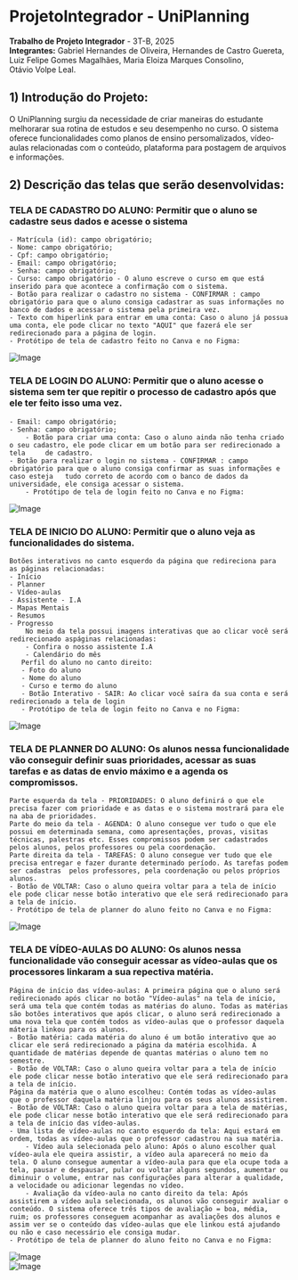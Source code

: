 # ProjetoIntegrador - UniPlanning
 **Trabalho de Projeto Integrador** - 3T-B, 2025  
 **Integrantes:** Gabriel Hernandes de Oliveira, Hernandes de Castro Guereta, Luiz Felipe Gomes Magalhães, Maria Eloiza Marques Consolino, Otávio Volpe Leal.  
 ## 1) Introdução do Projeto: 
 O UniPlanning surgiu da necessidade de criar maneiras do estudante melhorarar sua rotina de estudos e seu desempenho no curso. O sistema oferece funcionalidades como planos de ensino persomalizados, vídeo-aulas relacionadas com o conteúdo, plataforma para postagem de arquivos e informações.

 ## 2) Descrição das telas que serão desenvolvidas:
 ### TELA DE CADASTRO DO ALUNO: Permitir que o aluno se cadastre seus dados e acesse o sistema
	- Matrícula (id): campo obrigatório;  
	- Nome: campo obrigatório;  
	- Cpf: campo obrigatório;  
	- Email: campo obrigatório;  
 	- Senha: campo obrigatório;  
	- Curso: campo obrigatório - O aluno escreve o curso em que está inserido para que acontece a confirmação com o sistema.  
	- Botão para realizar o cadastro no sistema - CONFIRMAR : campo obrigatório para que o aluno consiga cadastrar as suas informações no 		banco de dados e acessar o sistema pela primeira vez.  
 	- Texto com hiperlink para entrar em uma conta: Caso o aluno já possua uma conta, ele pode clicar no texto "AQUI" que fazerá ele ser 		redirecionado para a página de login.  
	- Protótipo de tela de cadastro feito no Canva e no Figma:  
![Image](https://github.com/user-attachments/assets/a5e4f2cc-2731-447a-aa85-ba1d38df3725)  

 ### TELA DE LOGIN DO ALUNO: Permitir que o aluno acesse o sistema sem ter que repitir o processo de cadastro após que ele ter feito isso uma vez.
   	- Email: campo obrigatório;  
   	- Senha: campo obrigatório;  
    	- Botão para criar uma conta: Caso o aluno ainda não tenha criado o seu cadastro, ele pode clicar em um botão para ser redirecionado a tela 	de cadastro.   
   	- Botão para realizar o login no sistema - CONFIRMAR : campo obrigatório para que o aluno consiga confirmar as suas informações e caso esteja 	tudo correto de acordo com o banco de dados da universidade, ele consiga acessar o sistema.  
    	- Protótipo de tela de login feito no Canva e no Figma:
![Image](https://github.com/user-attachments/assets/be2c49e0-e2dd-4549-b6c3-e6778837d47d)  

 ### TELA DE INICIO DO ALUNO: Permitir que o aluno veja as funcionalidades do sistema.
   	Botões interativos no canto esquerdo da página que redireciona para  as páginas relacionadas: 
	- Início  
	- Planner   
	- Vídeo-aulas  
	- Assistente - I.A  
 	- Mapas Mentais  
  	- Resumos  
   	- Progresso  
    	No meio da tela possui imagens interativas que ao clicar você será redirecionado aspáginas relacionadas:
     	- Confira o nosso assistente I.A  
      	- Calendário do mês  
       Perfil do aluno no canto direito:  
       - Foto do aluno  
       - Nome do aluno  
       - Curso e termo do aluno  
       - Botão Interativo - SAIR: Ao clicar você saíra da sua conta e será redirecionado a tela de login    
       - Protótipo de tela de login feito no Canva e no Figma:
![Image](https://github.com/user-attachments/assets/0ef54c61-2ff3-4f99-a5ff-92fa6ff329ff)

 ### TELA DE PLANNER DO ALUNO: Os alunos nessa funcionalidade vão conseguir definir suas prioridades, acessar as suas tarefas e as datas de envio máximo e a agenda os compromissos.
 	Parte esquerda da tela - PRIORIDADES: O aluno definirá o que ele precisa fazer com prioridade e as datas e o sistema mostrará para ele na aba de prioridades.  
  	Parte do meio da tela - AGENDA: O aluno consegue ver tudo o que ele possui em determinada semana, como apresentações, provas, visitas técnicas, palestras etc. Esses compromissos podem ser cadastrados pelos alunos, pelos professores ou pela coordenação.  
   	Parte direita da tela - TAREFAS: O aluno consegue ver tudo que ele precisa entregar e fazer durante determinado período. As tarefas podem ser cadastras  pelos professores, pela coordenação ou pelos próprios alunos. 
  	- Botão de VOLTAR: Caso o aluno queira voltar para a tela de início ele pode clicar nesse botão interativo que ele será redirecionado para a tela de início.  
   	- Protótipo de tela de planner do aluno feito no Canva e no Figma:
![Image](https://github.com/user-attachments/assets/8f10efbf-6865-4bb1-821a-f261c33d78d1)  

### TELA DE VÍDEO-AULAS DO ALUNO: Os alunos nessa funcionalidade vão conseguir acessar as vídeo-aulas que os processores linkaram a sua repectiva matéria.
 	Página de início das vídeo-aulas: A primeira página que o aluno será redirecionado após clicar no botão "Vídeo-aulas" na tela de início, será uma tela que contém todas as matérias do aluno. Todas as matérias são botões interativos que após clicar, o aluno será redirecionado a uma nova tela que contém todos as vídeo-aulas que o professor daquela máteria linkou para os alunos.  
  	- Botão matéria: cada matéria do aluno é um botão interativo que ao clicar ele será redirecionado a página da matéria escolhida. A quantidade de matérias depende de quantas matérias o aluno tem no semestre.  
  	- Botão de VOLTAR: Caso o aluno queira voltar para a tela de início ele pode clicar nesse botão interativo que ele será redirecionado para a tela de início.   
  	Página da matéria que o aluno escolheu: Contém todas as vídeo-aulas que o professor daquela matéria linjou para os seus alunos assistirem.  
  	- Botão de VOLTAR: Caso o aluno queira voltar para a tela de matérias, ele pode clicar nesse botão interativo que ele será redirecionado para a tela de início das vídeo-aulas.   
   	- Uma lista de vídeo-aulas no canto esquerdo da tela: Aqui estará em ordem, todas as vídeo-aulas que o professor cadastrou na sua matéria.   
    	- Vídeo aula selecionada pelo aluno: Após o aluno escolher qual vídeo-aula ele queira assistir, a vídeo aula aparecerá no meio da tela. O aluno consegue aumentar a vídeo-aula para que ela ocupe toda a tela, pausar e despausar, pular ou voltar alguns segundos, aumentar ou diminuir o volume, entrar nas configurações para alterar a qualidade, a velocidade ou adicionar legendas no vídeo.  
     	- Avaliação da vídeo-aula no canto direito da tela: Após assistirem a vídeo aula selecionada, os alunos vão conseguir avaliar o conteúdo. O sistema oferece três tipos de avaliação = boa, média, ruim; os professores conseguem acompanhar as avaliações dos alunos e assim ver se o conteúdo das vídeo-aulas que ele linkou está ajudando ou não e caso necessário ele consiga mudar.   
   	- Protótipo de tela de planner do aluno feito no Canva e no Figma:
![Image](https://github.com/user-attachments/assets/50c4e91c-e20e-4974-8ad7-5f5fe1d62b89)  
![Image](https://github.com/user-attachments/assets/161d2fce-83b9-4997-b885-f44955018bf4)  


